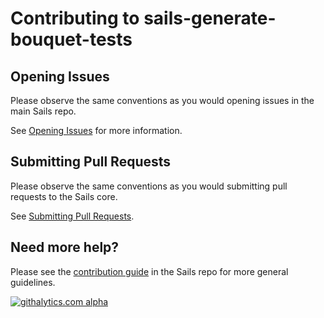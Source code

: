 # Contributing to sails-generate-bouquet-tests


## Opening Issues

Please observe the same conventions as you would opening issues in the main Sails repo.

See [Opening Issues](https://github.com/madajaju/sails/blob/master/CONTRIBUTING.md#opening-issues) for more information.



## Submitting Pull Requests

Please observe the same conventions as you would submitting pull requests to the Sails core.

See [Submitting Pull Requests](https://github.com/madajaju/sails/blob/master/CONTRIBUTING.md#submitting-pull-requests).



## Need more help?

Please see the [contribution guide](https://github.com/madajaju/sails/blob/v0.10/CONTRIBUTING.md#contributing-to-a-generator) in the Sails repo for more general guidelines.


[![githalytics.com alpha](https://cruel-carlota.pagodabox.com/8acf2fc2ca0aca8a3018e355ad776ed7 "githalytics.com")](http://githalytics.com/madajaju/sails-generate-bouquet-tests/CONTRIBUTING)


